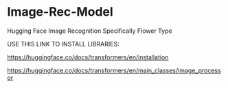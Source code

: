 # Image-Rec-Model
Hugging Face Image Recognition Specifically Flower Type

USE THIS LINK TO INSTALL LIBRARIES: 

https://huggingface.co/docs/transformers/en/installation

https://huggingface.co/docs/transformers/en/main_classes/image_processor
